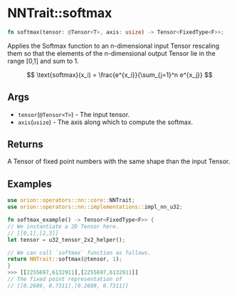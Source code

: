 # NNTrait::softmax

```rust
fn softmax(tensor: @Tensor<T>, axis: usize) -> Tensor<FixedType<F>>;
```

Applies the Softmax function to an n-dimensional input Tensor rescaling them so that the elements of the n-dimensional output Tensor lie in the range \[0,1] and sum to 1.

$$
\text{softmax}(x_i) = \frac{e^{x_i}}{\sum_{j=1}^n e^{x_j}}
$$

## Args

* `tensor`(`@Tensor<T>`) - The input tensor.
* `axis`(`usize`) - The axis along which to compute the softmax.

## Returns

A Tensor of fixed point numbers with the same shape than the input Tensor.

## Examples

```rust
use orion::operators::nn::core::NNTrait;
use orion::operators::nn::implementations::impl_nn_u32;

fn softmax_example() -> Tensor<FixedType<F>> {
// We instantiate a 2D Tensor here.
// [[0,1],[2,3]]
let tensor = u32_tensor_2x2_helper();

// We can call `softmax` function as follows.
return NNTrait::softmax(@tensor, 1);
}
>>> [[2255697,6132911],[2255697,6132911]]
// The fixed point representation of
// [[0.2689, 0.7311],[0.2689, 0.7311]]
```
